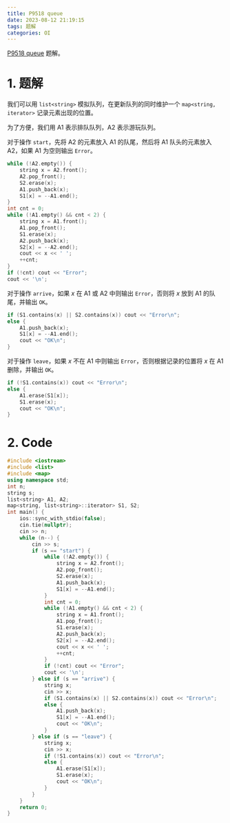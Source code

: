 ```yaml
---
title: P9518 queue
date: 2023-08-12 21:19:15
tags: 题解
categories: OI
---
```


[P9518 queue](https://www.luogu.com.cn/problem/P9518) 题解。

<!-- more -->

# 1. 题解

我们可以用 `list<string>` 模拟队列，在更新队列的同时维护一个 `map<string, iterator>` 记录元素出现的位置。

为了方便，我们用 $\mathrm{A1}$ 表示排队队列，$\mathrm{A2}$ 表示游玩队列。

对于操作 `start`，先将 $\mathrm{A2}$ 的元素放入 $\mathrm{A1}$ 的队尾，然后将 $\mathrm{A1}$ 队头的元素放入 $\mathrm{A2}$，如果 $\mathrm{A1}$ 为空则输出 `Error`。

```cpp
while (!A2.empty()) {
    string x = A2.front();
    A2.pop_front();
    S2.erase(x);
    A1.push_back(x);
    S1[x] = --A1.end();
}
int cnt = 0;
while (!A1.empty() && cnt < 2) {
    string x = A1.front();
    A1.pop_front();
    S1.erase(x);
    A2.push_back(x);
    S2[x] = --A2.end();
    cout << x << ' ';
    ++cnt;
}
if (!cnt) cout << "Error";
cout << '\n';
```

对于操作 `arrive`，如果 $x$ 在 $\mathrm{A1}$ 或 $\mathrm{A2}$ 中则输出 `Error`，否则将 $x$ 放到 $\mathrm{A1}$ 的队尾，并输出 `OK`。

```cpp
if (S1.contains(x) || S2.contains(x)) cout << "Error\n";
else {
    A1.push_back(x);
    S1[x] = --A1.end();
    cout << "OK\n";
}
```

对于操作 `leave`，如果 $x$ 不在 $\mathrm{A1}$ 中则输出 `Error`，否则根据记录的位置将 $x$ 在 $\mathrm{A1}$ 删除，并输出 `OK`。

```cpp
if (!S1.contains(x)) cout << "Error\n";
else {
    A1.erase(S1[x]);
    S1.erase(x);
    cout << "OK\n";
}
```

# 2. Code

```cpp
#include <iostream>
#include <list>
#include <map>
using namespace std;
int n;
string s;
list<string> A1, A2;
map<string, list<string>::iterator> S1, S2;
int main() {
    ios::sync_with_stdio(false);
    cin.tie(nullptr);
    cin >> n;
    while (n--) {
        cin >> s;
        if (s == "start") {
            while (!A2.empty()) {
                string x = A2.front();
                A2.pop_front();
                S2.erase(x);
                A1.push_back(x);
                S1[x] = --A1.end();
            }
            int cnt = 0;
            while (!A1.empty() && cnt < 2) {
                string x = A1.front();
                A1.pop_front();
                S1.erase(x);
                A2.push_back(x);
                S2[x] = --A2.end();
                cout << x << ' ';
                ++cnt;
            }
            if (!cnt) cout << "Error";
            cout << '\n';
        } else if (s == "arrive") {
            string x;
            cin >> x;
            if (S1.contains(x) || S2.contains(x)) cout << "Error\n";
            else {
                A1.push_back(x);
                S1[x] = --A1.end();
                cout << "OK\n";
            }
        } else if (s == "leave") {
            string x;
            cin >> x;
            if (!S1.contains(x)) cout << "Error\n";
            else {
                A1.erase(S1[x]);
                S1.erase(x);
                cout << "OK\n";
            }
        }
    }
    return 0;
}
```
